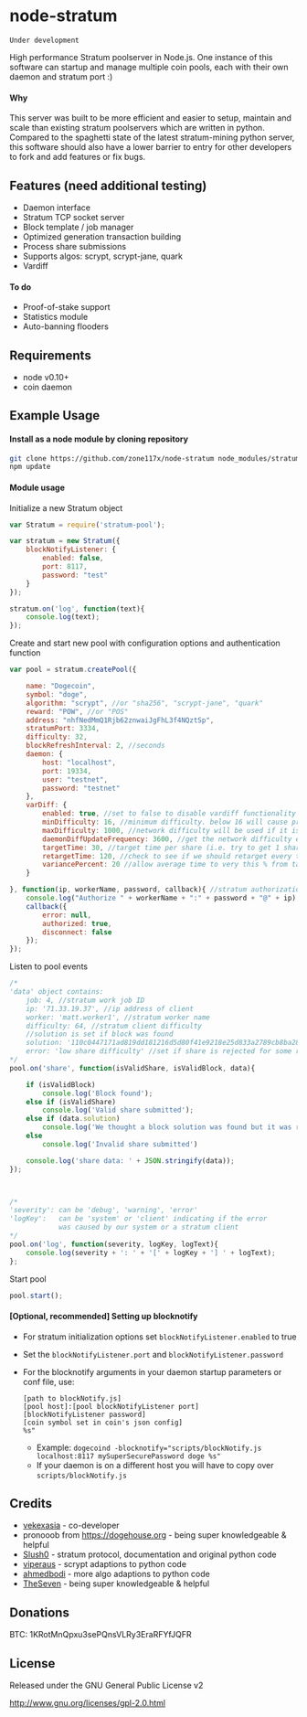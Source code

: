 node-stratum
============

    Under development

High performance Stratum poolserver in Node.js. One instance of this software can startup and manage multiple coin pools, each with their own daemon and stratum port :)

#### Why
This server was built to be more efficient and easier to setup, maintain and scale than existing stratum poolservers which are written in python.
Compared to the spaghetti state of the latest stratum-mining python server, this software should also have a lower barrier to entry for other developers to fork and add features or fix bugs.


Features (need additional testing)
----------------------------------
* Daemon interface
* Stratum TCP socket server
* Block template / job manager
* Optimized generation transaction building
* Process share submissions
* Supports algos: scrypt, scrypt-jane, quark
* Vardiff

#### To do
* Proof-of-stake support
* Statistics module
* Auto-banning flooders


Requirements
------------
* node v0.10+
* coin daemon


Example Usage
-------------

#### Install as a node module by cloning repository

```bash
git clone https://github.com/zone117x/node-stratum node_modules/stratum-pool
npm update
```

#### Module usage

Initialize a new Stratum object
```javascript
var Stratum = require('stratum-pool');

var stratum = new Stratum({
    blockNotifyListener: {
        enabled: false,
        port: 8117,
        password: "test"
    }
});

stratum.on('log', function(text){
    console.log(text);
});
```


Create and start new pool with configuration options and authentication function
```javascript
var pool = stratum.createPool({

    name: "Dogecoin",
    symbol: "doge",
    algorithm: "scrypt", //or "sha256", "scrypt-jane", "quark"
    reward: "POW", //or "POS"
    address: "nhfNedMmQ1Rjb62znwaiJgFhL3f4NQztSp",
    stratumPort: 3334,
    difficulty: 32,
    blockRefreshInterval: 2, //seconds
    daemon: {
        host: "localhost",
        port: 19334,
        user: "testnet",
        password: "testnet"
    },
    varDiff: {
        enabled: true, //set to false to disable vardiff functionality
        minDifficulty: 16, //minimum difficulty. below 16 will cause problems
        maxDifficulty: 1000, //network difficulty will be used if it is lower than this
        daemonDiffUpdateFrequency: 3600, //get the network difficulty every this many seconds
        targetTime: 30, //target time per share (i.e. try to get 1 share per this many seconds)
        retargetTime: 120, //check to see if we should retarget every this many seconds
        variancePercent: 20 //allow average time to very this % from target without retarget
    }

}, function(ip, workerName, password, callback){ //stratum authorization function
    console.log("Authorize " + workerName + ":" + password + "@" + ip);
    callback({
        error: null,
        authorized: true,
        disconnect: false
    });
});
```


Listen to pool events
```javascript
/*
'data' object contains:
    job: 4, //stratum work job ID
    ip: '71.33.19.37', //ip address of client
    worker: 'matt.worker1', //stratum worker name
    difficulty: 64, //stratum client difficulty
    //solution is set if block was found
    solution: '110c0447171ad819dd181216d5d80f41e9218e25d833a2789cb8ba289a52eee4',
    error: 'low share difficulty' //set if share is rejected for some reason
*/
pool.on('share', function(isValidShare, isValidBlock, data){

    if (isValidBlock)
        console.log('Block found');
    else if (isValidShare)
        console.log('Valid share submitted');
    else if (data.solution)
        console.log('We thought a block solution was found but it was rejected by the daemon');
    else
        console.log('Invalid share submitted')

    console.log('share data: ' + JSON.stringify(data));
});



/*
'severity': can be 'debug', 'warning', 'error'
'logKey':   can be 'system' or 'client' indicating if the error
            was caused by our system or a stratum client
*/
pool.on('log', function(severity, logKey, logText){
    console.log(severity + ': ' + '[' + logKey + '] ' + logText);
};
```

Start pool
```javascript
pool.start();
```




#### [Optional, recommended] Setting up blocknotify
  * For stratum initialization options set `blockNotifyListener.enabled` to true
  * Set the `blockNotifyListener.port` and `blockNotifyListener.password`
  * For the blocknotify arguments in your daemon startup parameters or conf file, use:

    ```
    [path to blockNotify.js]
    [pool host]:[pool blockNotifyListener port]
    [blockNotifyListener password]
    [coin symbol set in coin's json config]
    %s"
    ```

    * Example: `dogecoind -blocknotify="scripts/blockNotify.js localhost:8117 mySuperSecurePassword doge %s"`
    * If your daemon is on a different host you will have to copy over `scripts/blockNotify.js`



Credits
-------
* [vekexasia](https://github.com/vekexasia) - co-developer
* pronooob from https://dogehouse.org - being super knowledgeable & helpful
* [Slush0](https://github.com/slush0/stratum-mining) - stratum protocol, documentation and original python code
* [viperaus](https://github.com/viperaus/stratum-mining) - scrypt adaptions to python code
* [ahmedbodi](https://github.com/ahmedbodi/stratum-mining) - more algo adaptions to python code
* [TheSeven](https://github.com/TheSeven) - being super knowledgeable & helpful


Donations
---------
BTC: 1KRotMnQpxu3sePQnsVLRy3EraRFYfJQFR

License
-------
Released under the GNU General Public License v2

http://www.gnu.org/licenses/gpl-2.0.html

